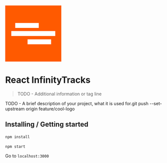 ![Logo of the project](./images/logo.png)

# React InfinityTracks
> TODO - Additional information or tag line

TODO - A brief description of your project, what it is used for.git push --set-upstream origin feature/cool-logo

## Installing / Getting started

`npm install`

`npm start`

Go to `localhost:3000`
